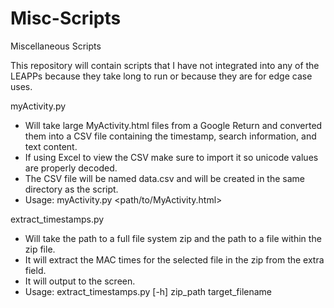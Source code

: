 # Misc-Scripts
Miscellaneous Scripts

This repository will contain scripts that I have not integrated into any of the LEAPPs because they take long to run or because they are for edge case uses.

myActivity.py
- Will take large MyActivity.html files from a Google Return and converted them into a CSV file containing the timestamp, search information, and text content.
- If using Excel to view the CSV make sure to import it so unicode values are properly decoded.
- The CSV file will be named data.csv and will be created in the same directory as the script.
- Usage: myActivity.py <path/to/MyActivity.html>

extract_timestamps.py
- Will take the path to a full file system zip and the path to a file within the zip file.
- It will extract the MAC times for the selected file in the zip from the extra field.
- It will output to the screen.
- Usage: extract_timestamps.py [-h] zip_path target_filename
